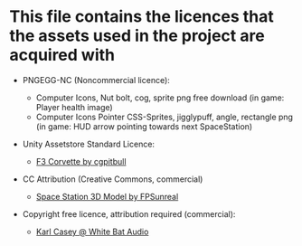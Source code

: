 # This file contains the licences that the assets used in the project are acquired with

- PNGEGG-NC (Noncommercial licence):
  - Computer Icons, Nut bolt, cog, sprite png free download (in game: Player health image)
  - Computer Icons Pointer CSS-Sprites, jigglypuff, angle, rectangle png (in game: HUD arrow pointing towards next SpaceStation)

- Unity Assetstore Standard Licence:
  - [F3 Corvette by cgpitbull](https://assetstore.unity.com/packages/3d/vehicles/space/federation-corvette-f3-79860)

- CC Attribution (Creative Commons, commercial)
  - [Space Station 3D Model by FPSunreal](https://sketchfab.com/3d-models/space-station-edf17c3d57584cf2acefc72ecccb8058)

- Copyright free licence, attribution required (commercial):
  - [Karl Casey @ White Bat Audio](https://karlcasey.bandcamp.com/)
